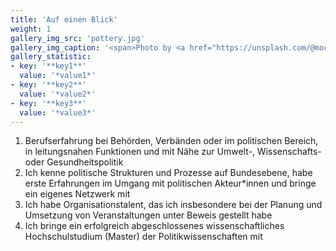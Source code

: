 ```yaml
---
title: 'Auf einen Blick'
weight: 1
gallery_img_src: 'pottery.jpg'
gallery_img_caption: '<span>Photo by <a href="https://unsplash.com/@mochiel?utm_source=unsplash&amp;utm_medium=referral&amp;utm_content=creditCopyText">Mercy</a> on <a href="https://unsplash.com/s/photos/vase?utm_source=unsplash&amp;utm_medium=referral&amp;utm_content=creditCopyText">Unsplash</a></span>'
gallery_statistic:
- key: '**key1**'
  value: '*value1*'
- key: '**key2**'
  value: '*value2*'
- key: '**key3**'
  value: '*value3*'
---
```


1. Berufserfahrung bei Behörden, Verbänden oder im politischen Bereich, in leitungsnahen Funktionen und mit Nähe zur Umwelt-, Wissenschafts- oder Gesundheitspolitik
2. Ich kenne politische Strukturen und Prozesse auf Bundesebene, habe erste Erfahrungen im Umgang mit politischen Akteur*innen und bringe ein eigenes Netzwerk mit
3. Ich habe Organisationstalent, das ich insbesondere bei der Planung und Umsetzung von Veranstaltungen unter Beweis gestellt habe
4. Ich bringe ein  erfolgreich abgeschlossenes wissenschaftliches Hochschulstudium (Master) der  Politikwissenschaften mit
